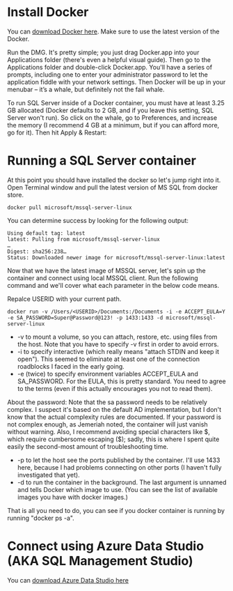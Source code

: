 # Install Docker

You can [download Docker here](https://docs.docker.com/v17.12/docker-for-mac/install/). Make sure to use the latest version of the Docker.

Run the DMG. It's pretty simple; you just drag Docker.app into your Applications folder (there's even a helpful visual guide). Then go to the Applications folder and double-click Docker.app. You'll have a series of prompts, including one to enter your administrator password to let the application fiddle with your network settings. Then Docker will be up in your menubar – it’s a whale, but definitely not the fail whale.

To run SQL Server inside of a Docker container, you must have at least 3.25 GB allocated (Docker defaults to 2 GB, and if you leave this setting, SQL Server won't run). So click on the whale, go to Preferences, and increase the memory (I recommend 4 GB at a minimum, but if you can afford more, go for it). Then hit Apply & Restart:

# Running a SQL Server container

At this point you should have installed the docker so let's jump right into it. Open Terminal window and pull the latest version of MS SQL from docker store. 

``` docker pull microsoft/mssql-server-linux ```

You can determine success by looking for the following output:

```
Using default tag: latest
latest: Pulling from microsoft/mssql-server-linux
…
Digest: sha256:238…
Status: Downloaded newer image for microsoft/mssql-server-linux:latest
```
Now that we have the latest image of MSSQL server, let's spin up the container and connect using local MSSQL client. Run the following command and we'll cover what each parameter in the below code means.

Repalce USERID with your current path.

```
docker run -v /Users/<USERID>/Documents:/Documents -i -e ACCEPT_EULA=Y -e SA_PASSWORD=Super@Password@123! -p 1433:1433 -d microsoft/mssql-server-linux

```

- -v to mount a volume, so you can attach, restore, etc. using files from the host. Note that you have to specify -v first in order to avoid errors.
- -i to specify interactive (which really means "attach STDIN and keep it open"). This seemed to eliminate at least one of the connection roadblocks I faced in the early going.
- -e (twice) to specify environment variables ACCEPT_EULA and SA_PASSWORD.
For the EULA, this is pretty standard. You need to agree to the terms (even if this actually encourages you not to read them).

About the password: Note that the sa password needs to be relatively complex. I suspect it's based on the default AD implementation, but I don't know that the actual complexity rules are documented. If your password is not complex enough, as Jemeriah noted, the container will just vanish without warning. Also, I recommend avoiding special characters like $, which require cumbersome escaping (\$); sadly, this is where I spent quite easily the second-most amount of troubleshooting time.

- -p to let the host see the ports published by the container. I'll use 1433 here, because I had problems connecting on other ports (I haven't fully investigated that yet).
- -d to run the container in the background.
The last argument is unnamed and tells Docker which image to use. (You can see the list of available images you have with docker images.)


That is all you need to do, you can see if you docker container is running by running "docker ps -a".

# Connect using Azure Data Studio (AKA SQL Management Studio)

You can [download Azure Data Studio here](https://github.com/Microsoft/azuredatastudio)
